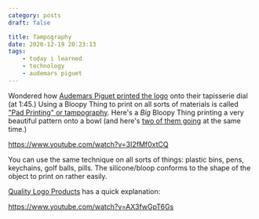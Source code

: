 ```yaml
---
category: posts
draft: false

title: Tampography
date: 2020-12-19 20:23:13
tags:
    - today i learned
    - technology
    - audemars piguet
---
```


Wondered how [Audemars Piguet printed the logo](https://www.youtube.com/watch?v=K0uW37FnCLM) onto their tapisserie dial (at 1:45.) Using a Bloopy Thing to print on all sorts of materials is called ["Pad Printing" or tampography](https://en.wikipedia.org/wiki/Pad_printing). Here's a _Big_ Bloopy Thing printing a very beautiful pattern onto a bowl (and here's [two of them going](https://www.youtube.com/watch?v=l2OuxFHnEj0) at the same time.)

https://www.youtube.com/watch?v=3I2fMf0xtCQ

You can use the same technique on all sorts of things: plastic bins, pens, keychains, golf balls, pills. The silicone/bloop conforms to the shape of the object to print on rather easily.

[Quality Logo Products](https://www.qualitylogoproducts.com/) has a quick explanation:

https://www.youtube.com/watch?v=AX3fwGpT6Gs

